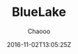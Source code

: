 ---
title: "BlueLake"
github: https://github.com/chaooo/hexo-theme-BlueLake
demo: https://chaoo.oschina.io/
author: Chaooo
ssg:
  - Hexo
cms:
  - No Cms
date: 2016-11-02T13:05:25Z
github_branch: master
description: "A simple theme for Hexo with great performance on different devices ."
---